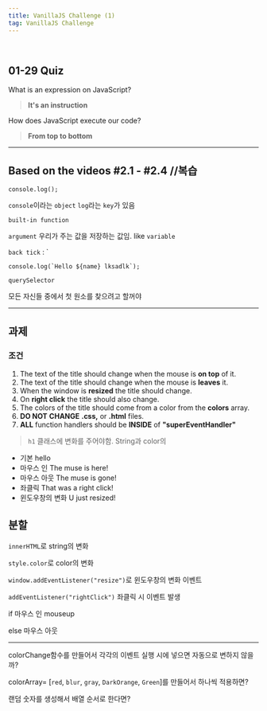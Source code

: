 ```yaml
---
title: VanillaJS Challenge (1)
tag: VanillaJS Challenge
---
```


​						

## 01-29 Quiz

What is an expression on JavaScript?

> **It's an instruction**

How does JavaScript execute our code? 

> **From top to bottom**



---

## Based on the videos #2.1 - #2.4	//복습

```
console.log();
```

`console`이라는 `object` `log`라는 `key`가 있음 

`built-in function`

`argument` 우리가 주는 값을 저장하는 값임. like `variable`

`back tick` : `

```
console.log(`Hello ${name} lksadlk`);
```

`querySelector`

모든 자신들 중에서 첫 원소를 찾으려고 할꺼야

---

## 과제

### 조건

1. The text of the title should change when the mouse is **on top** of it.
2. The text of the title should change when the mouse is **leaves** it.
3. When the window is **resized** the title should change.
4. On **right click** the title should also change.
5. The colors of the title should come from a color from the **colors** array.
6. **DO NOT** **CHANGE** **.css,** or **.html** files.
7. **ALL** function handlers should be **INSIDE** of **"superEventHandler"**

> `h1` 클래스에 변화를 주어야함. String과 color의

+ 기본 hello
+ 마우스 인 The muse is here!
+ 마우스 아웃 The muse is gone! 
+ 좌클릭 That was a right click!
+ 윈도우창의 변화 U just resized!



## 분할

`innerHTML`로 string의 변화 

`style.color`로 color의 변화 

`window.addEventListener("resize")`로 윈도우창의 변화 이벤트

`addEventListener("rightClick")` 좌클릭 시 이벤트 발생

if 마우스 인  mouseup

else 마우스 아웃

---

colorChange함수를 만들어서 각각의 이벤트 실행 시에 넣으면 자동으로 변하지 않을까? 

colorArray= [`red`, `blur`, `gray`, `DarkOrange`, `Green`]를 만들어서 하나씩 적용하면?

랜덤 숫자를 생성해서 배열 순서로 한다면?



